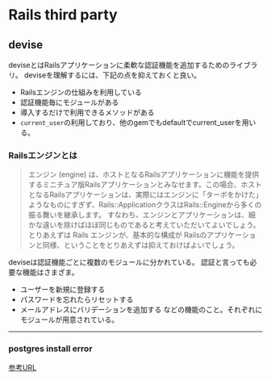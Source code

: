 # Rails third party


## devise

deviseとはRailsアプリケーションに柔軟な認証機能を追加するためのライブラリ。
deviseを理解するには、下記の点を抑えておくと良い。

- Railsエンジンの仕組みを利用している
- 認証機能毎にモジュールがある
- 導入するだけで利用できるメソッドがある
- `current_user`の利用しており、他のgemでもdefaultでcurrent_userを用いる。

### Railsエンジンとは

>エンジン (engine) は、ホストとなるRailsアプリケーションに機能を提供するミニチュア版Railsアプリケーションとみなせます。この場合、ホストとなるRailsアプリケーションは、実際にはエンジンに「ターボをかけた」ようなものにすぎず、Rails::ApplicationクラスはRails::Engineから多くの振る舞いを継承します。
>すなわち、エンジンとアプリケーションは、細かな違いを除けばほぼ同じものであると考えていただいてよいでしょう。
>とりあえずは Rails エンジンが、基本的な構成が Railsのアプリケーションと同様、ということをとりあえずは抑えておけばよいでしょう。

deviseは認証機能ごとに複数のモジュールに分かれている。
認証と言っても必要な機能はさまざま。
- ユーザーを新規に登録する
- パスワードを忘れたらリセットする
- メールアドレスにバリデーションを追加する
などの機能のこと。それぞれにモジュールが用意されている。



---

### postgres install error

[参考URL](https://mebee.info/2020/12/18/post-26202/)
